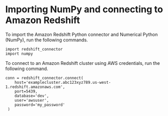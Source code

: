 # Importing NumPy and connecting to Amazon Redshift<a name="python-basic-test-example"></a>

To import the Amazon Redshift Python connector and Numerical Python \(NumPy\), run the following commands\.

```
import redshift_connector
import numpy
```

To connect to an Amazon Redshift cluster using AWS credentials, run the following command\.

```
conn = redshift_connector.connect(
    host='examplecluster.abc123xyz789.us-west-1.redshift.amazonaws.com',
    port=5439,
    database='dev',
    user='awsuser',
    password='my_password'
 )
```